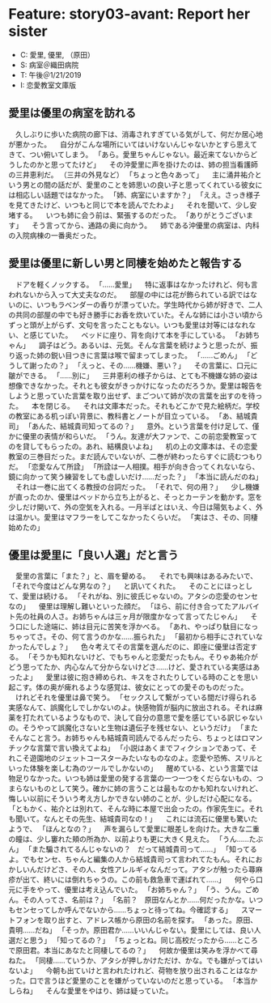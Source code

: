 # Feature: story03-avant: Report her sister

- C: 愛里, 優里, （原田）
- S: 病室＠織田病院
- T: 午後＠1/21/2019
- I: 恋愛教室文庫版

## 愛里は優里の病室を訪れる

　久しぶりに歩いた病院の廊下は、消毒されすぎている気がして、何だか居心地が悪かった。
　自分がこんな場所にいてはいけないんじゃないかとすら思えてきて、つい俯いてしまう。
「あら。愛里ちゃんじゃない。最近来てないからどうしたのかと思ってたけど」
　その沖愛里に声を掛けたのは、姉の担当看護師の三井恵利だ。
（三井の外見など）
「ちょっと色々あって」
　主に涌井祐介という男との間の話だが、愛里のことを姉思いの良い子と思ってくれている彼女には相応しい話題ではなかった。
「姉、病室にいますか？」
「ええ。さっき様子を見てきたけど、いつもと同じで本を読んでたわよ」
　それを聞いて、少し安堵する。
　いつも姉に会う前は、緊張するのだった。
「ありがとうございます」
　そう言ってから、通路の奥に向かう。
　姉である沖優里の病室は、内科の入院病棟の一番奥だった。

## 愛里は優里に新しい男と同棲を始めたと報告する


　ドアを軽くノックする。
「……愛里」
　特に返事はなかったけれど、何も言われないから入って大丈夫なのだ。
　部屋の中には花が飾られている訳ではないのに、いつもラベンダーの香りが漂っていた。学生時代から姉が好きで、二人の共同の部屋の中でも好き勝手にお香を炊いていた。そんな姉には小さい頃からずっと頭が上がらず、文句を言ったこともない。いつも愛里は対等にはなれない、と感じていた。
　ベッドに座り、背を向けて本を手にしている。
「お姉ちゃん」
　調子はどう。あるいは、元気。そんな言葉を続けようと思ったが、振り返った姉の鋭い目つきに言葉は喉で留まってしまった。
「……ごめん」
「どうして謝ったの？」
「えっと、その……機嫌、悪い？」
　その言葉に、口元に皺ができる。
「……別に」
　三井恵利の様子からは、とても不機嫌な姉の姿は想像できなかった。それとも彼女がきっかけになったのだろうか。愛里は報告をしようと思っていた言葉を取り出せず、まごついて姉が次の言葉を出すのを待った。
　本を閉じる。
　それは文庫本だった。それもどこかで見た絵柄だ。学校の教室にある机っぽい背景に、教科書とノートが目立っている。
「あ、結城貴司」
「あんた、結城貴司知ってるの？」
　意外。という言葉を付け足して、僅かに優里の表情が和らいだ。
「うん。友達が大ファンで、この前恋愛教室ってのを貸してもらったの。あれ、結構良いよね」
　机の上の文庫本は、その恋愛教室の三巻目だった。まだ読んでいないが、二巻が終わったらすぐに読むつもりだ。
「恋愛なんて所詮」
「所詮は一人相撲。相手が向き合ってくれないなら、鏡に向かって笑う練習をしても虚しいだけ……だった？」
「本当に読んだのね」
　それは一巻に出てくる教授の台詞だった。
「それで、何の用？」
　少し機嫌が直ったのか、優里はベッドから立ち上がると、そっとカーテンを動かす。窓を少しだけ開いて、外の空気を入れる。一月半ばとはいえ、今日は陽気もよく、外は温かい。愛里はマフラーをしてこなかったくらいだ。
「実はさ、その、同棲始めたの」


## 優里は愛里に「良い人選」だと言う


　愛里の言葉に「また？」と、眉を顰める。
　それでも興味はあるみたいで、
「それで今度はどんな男なの？」
　と訊いてくれた。
　そのことにほっとして、愛里は続ける。
「それがね、別に彼氏じゃないの。アタシの恋愛のセンセなの」
　優里は理解し難いといった顔だ。
「ほら、前に付き合ってたアルバイト先の社員の人さ。お姉ちゃんは三ヶ月が限度かなって言ってたじゃん」
　そう口にした途端に、姉は目元に苦笑を浮かべる。
「あれ、やっぱり駄目になっちゃってさ。その、何て言うのかな……振られた」
「最初から相手にされていなかったんでしょ？」
　色々考えてその言葉を選んだのに、即座に優里は否定する。
「そうかも知れないけど、でもちゃんと恋愛だったもん。そりゃあ祐介がどう思ってたか、内心なんて分からないけどさ……けど、愛されている実感はあったよ」
　愛里は彼に抱き締められ、キスをされたりしている時のことを思い起こす。体の奥が痺れるような感覚は、彼女にとっての愛そのものだった。
　けれどそれを優里は鼻で笑う。
「セックスして繋がっている間だけ得られる実感なんて、誤魔化しでしかないのよ。快感物質が脳内に放出される。それは麻薬を打たれているようなもので、決して自分の意思で愛を感じている訳じゃないの。そうやって誤魔化さないと生物は遺伝子を残せない、というだけ」
「またそんなこと言う。お姉ちゃんも結城貴司読んでるんだったら、ちょっとはロマンチックな言葉で言い換えてよね」
「小説はあくまでフィクションであって、それこそ遊園地のジェットコースターみたいなものなのよ。恋愛や恐怖、スリルといった体験を楽しむ為のツールでしかないの」
　醒めている、という言葉では物足りなかった。いつも姉は愛里の発する言葉の一つ一つをくだらないもの、つまらないものとして笑う。確かに姉の言うことは最もなのかも知れないけれど、悔しい以前にそういう考え方しかできない姉のことが、少しだけ心配になる。
「ともかく、祐介とは別れて、そんな時に本屋で出会ったの。作家先生に。それも聞いて。なんとその先生、結城貴司なの！」
　これには流石に優里も驚いたようで、
「ほんとなの？」
　声を漏らして愛里に眼差しを向けた。大きな二重の瞳は、少し窶れた頬の所為か、以前よりも更に大きく見えた。
「うん……たぶん」
「また騙されてるんじゃないの？　だって結城貴司って……」
「知ってるよ。でもセンセ、ちゃんと編集の人から結城貴司って言われてたもん。それにおかしいんだけどさ、その人、女性アレルギィなんだって。アタシが触ったら蕁麻疹が出て、終いには倒れちゃうの。この前も救急車で運ばれて……」
　何やら口元に手をやって、優里は考え込んでいた。
「お姉ちゃん？」
「う、うん。ごめん。その人ってさ、名前は？」
「名前？　原田なんとか……何だったかな。いつもセンセってしか呼んでないから……ちょっと待ってね。今確認する」
　スマートフォンを取り出すと、アドレス帳から原田の名前を探す。
「あった。原田、貴明……だね」
「そっか。原田君か……いいんじゃない。愛里にしては、良い人選だと思う」
「知ってるの？」
「ちょっとね。同じ高校だったから……ところで原田君。本当にあなたと同棲してるの？」
　何故か優里は笑みを浮かべて尋ねた。
「同棲……ていうか、アタシが押しかけただけ、かな。でも嫌がってはいないよ」
　今朝も出ていけと言われたけれど、荷物を放り出されることはなかった。口で言うほど愛里のことを嫌がっていないのだと思っている。
「本当かしらね」
　そんな愛里をやはり、姉は疑っていた。

